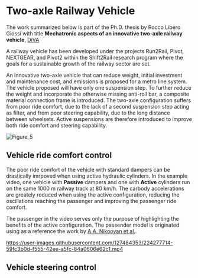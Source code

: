 # Two-axle Railway Vehicle

The work summarized below is part of the Ph.D. thesis by Rocco Libero Giossi with title **Mechatronic aspects of an innovative two-axle railway vehicle**, [DiVA](http://kth.diva-portal.org/smash/person.jsf?pid=authority-person%3A76366&dswid=-2600)

A railway vehicle has been developed under the projects Run2Rail, Pivot, NEXTGEAR, and Pivot2 within the Shift2Rail research program where the goals for a sustainable growth of the railway sector are set.

An innovative two-axle vehicle that can reduce weight, initial investment and maintenance cost, and emissions is proposed for a metro line system. The vehicle proposed will have only one suspension step. To further reduce the weight and incorporate the otherwise missing anti-roll bar, a composite material connection frame is introduced. The two-axle configuration suffers from poor ride comfort, due to the lack of a second suspension step acting as filter, and from poor steering capability, due to the long distance between wheelsets. Active suspensions are therefore introduced to improve both ride comfort and steering capability.

![Figure_5](https://user-images.githubusercontent.com/127489390/224280696-bffff5d7-d4c2-4138-8d3d-ea6bd758027a.png)

## Vehicle ride comfort control

The poor ride comfort of the vehicle with standard dampers can be drastically imrpoved when using active hydraulic cylinders. In the example video, one vehicle with **Passive** dampers and one with **Active** cylinders run on the same 1000 m railway track at 80 km/h. The carbody accelerations are greately reduced when using the active configuration, reducing the oscillations reaching the passenger and improving the passenger ride comfort.

The passenger in the video serves only the purpose of highlighting the benefits of the active configuration. The passender model is originated using as a reference the work by [A.A. Nikooyan et al.](https://journals.sagepub.com/doi/10.1177/0954411911424210#bibr44-0954411911424210).

https://user-images.githubusercontent.com/127484353/224277714-59fc3b0d-f555-42ee-a5fc-84a0606e62c1.mp4

## Vehicle steering control

